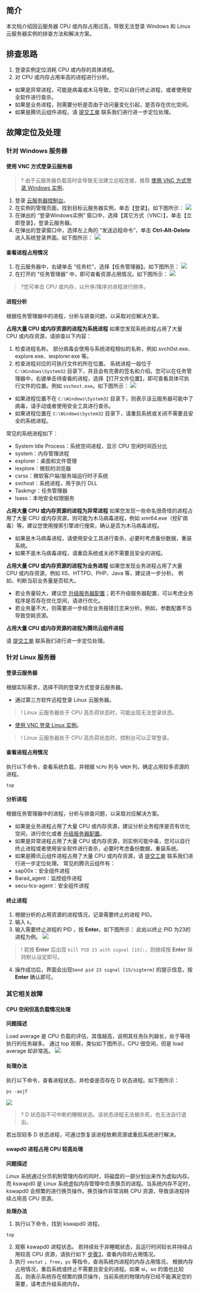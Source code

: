 
## 简介

本文档介绍因云服务器 CPU 或内存占用过高，导致无法登录 Windows 和 Linux  云服务器实例的排查方法和解决方案。

## 排查思路
1. 登录实例定位消耗 CPU 或内存的具体进程。
2. 对 CPU 或内存占用率高的进程进行分析。
 - 如果是异常进程，可能是病毒或木马导致，您可以自行终止进程，或者使用安全软件进行查杀。
 - 如果是业务进程，则需要分析是否由于访问量变化引起，是否存在优化空间。
 - 如果是腾讯云组件进程，请 [提交工单](https://console.cloud.tencent.com/workorder/category) 联系我们进行进一步定位处理。

## 故障定位及处理

### 针对 Windows 服务器

#### 使用 VNC 方式登录云服务器

>?  由于云服务器负载高时会导致无法建立远程连接，推荐 [使用 VNC 方式登录 Windows 实例](https://cloud.tencent.com/document/product/213/35704)。 

1. 登录 [云服务器控制台](https://console.cloud.tencent.com/cvm/index)。
2. 在实例的管理页面，找到目标云服务器实例，单击【登录】。如下图所示：
![](https://main.qcloudimg.com/raw/038fce530c6c6827796e51d896306a93.png)
3. 在弹出的 “登录Windows实例” 窗口中，选择【其它方式（VNC）】，单击【立即登录】，登录云服务器。
4. 在弹出的登录窗口中，选择左上角的 “发送远程命令”，单击 **Ctrl-Alt-Delete** 进入系统登录界面。如下图所示：
![](https://main.qcloudimg.com/raw/2dec43fa6ddb5e442da59c75f7a34b0f.png)


#### 查看进程占用情况

1. 在云服务器中，右键单击 “任务栏”，选择【任务管理器】。如下图所示：
![](//mc.qcloudimg.com/static/img/12539e5b76898e30bbb3bf510b0a5262/image.png)
2. 在打开的 “任务管理器” 中，即可查看资源占用情况。如下图所示：
![](https://main.qcloudimg.com/raw/f4e85ae575a486ea9d6641ce9a7a8e21.png)
>?您可单击 CPU 或内存，以升序/降序对进程进行排序。


#### 进程分析

根据任务管理器中的进程，分析与排查问题，以采取对应解决方案。

 **占用大量 CPU 或内存资源的进程为系统进程**
如果您发现系统进程占用了大量 CPU 或内存资源，请排查以下内容：
1. 检查进程名称。
 部分病毒会使用与系统进程相似的名称，例如 svch0st.exe、explore.exe、iexplorer.exe 等。
2. 检查进程对应的可执行文件的所在位置。
 系统进程一般位于 `C:\Windows\System32` 目录下，并且会有完善的签名和介绍。您可以在任务管理器中，右键单击待查看的进程，选择【打开文件位置】，即可查看具体可执行文件的位置。例如 `svchost.exe`。如下图所示：
![](https://main.qcloudimg.com/raw/09dca00652a301e804f9411658e4c46e.png)
 - 如果进程位置不在 `C:\Windows\System32` 目录下，则表示该云服务器可能中了病毒，请手动或者使用安全工具进行查杀。
 - 如果进程位置在 `C:\Windows\System32` 目录下，请重启系统或关闭不需要且安全的系统进程。

常见的系统进程如下：
 - System Idle Process：系统空间进程，显示 CPU 空闲时间百分比
 - system：内存管理进程
 - explorer：桌面和文件管理
 - iexplore：微软的浏览器
 - csrss：微软客户端/服务端运行时子系统
 - svchost：系统进程，用于执行 DLL
 - Taskmgr：任务管理器
 - Isass：本地安全权限服务

**占用大量 CPU 或内存资源的进程为异常进程**
如果您发现一些命名很奇怪的进程占用了大量 CPU 或内存资源，则可能为木马病毒进程，例如 xmr64.exe（挖矿病毒）等。建议您使用搜索引擎进行搜索，确认是否为木马病毒进程。
 - 如果是木马病毒进程，请使用安全工具进行查杀，必要时考虑备份数据，重装系统。
 - 如果不是木马病毒进程，请重启系统或关闭不需要且安全的进程。

**占用大量 CPU 或内存资源的进程为业务进程**
如果您发现业务进程占用了大量 CPU 或内存资源，例如 IIS、HTTPD、PHP、Java 等，建议进一步分析。
例如，判断当前业务量是否较大。
- 若业务量较大，建议您 [升级服务器配置](https://cloud.tencent.com/document/product/213/2178)；若不升级服务器配置，可以考虑业务程序是否存在优化空间，请进行优化。
- 若业务量不大，则需要进一步结合业务报错日志来分析。例如，参数配置不当导致空耗资源。

**占用大量 CPU 或内存资源的进程为腾讯云组件进程**

请 [提交工单](https://console.cloud.tencent.com/workorder/category) 联系我们进行进一步定位处理。


### 针对 Linux 服务器
#### 登录云服务器

根据实际需求，选择不同的登录方式登录云服务器。
- 通过第三方软件远程登录 Linux 云服务器。
>!  Linux 云服务器处于 CPU 高负荷状态时，可能出现无法登录状态。

- [使用 VNC 登录 Linux 实例](https://cloud.tencent.com/document/product/213/35701)。
>! Linux 云服务器处于 CPU 高负荷状态时，控制台可以正常登录。
>

#### 查看进程占用情况

执行以下命令，查看系统负载，并根据 `%CPU` 列与 `%MEM` 列，确定占用较多资源的进程。
```plaintext
top
```

#### 分析进程
根据任务管理器中的进程，分析与排查问题，以采取对应解决方案。
- 如果是业务进程占用了大量 CPU 或内存资源，建议分析业务程序是否有优化空间，进行优化或者 [升级服务器配置](https://cloud.tencent.com/document/product/213/2178)。
- 如果是异常进程占用了大量 CPU 或内存资源，则实例可能中毒，您可以自行终止进程或者使用安全软件进行查杀，必要时考虑备份数据，重装系统。
- 如果是腾讯云组件进程占用了大量 CPU 或内存资源，请 [提交工单](https://console.cloud.tencent.com/workorder/category) 联系我们进行进一步定位处理。
常见的腾讯云组件有：
 - sap00x：安全组件进程
 - Barad_agent：监控组件进程
 - secu-tcs-agent：安全组件进程


#### 终止进程

1. 根据分析的占用资源的进程情况，记录需要终止的进程 PID。
2. 输入 `k`。
3. 输入需要终止进程的 PID ，按 **Enter**。如下图所示：
此处以终止 PID 为23的进程为例。
![](https://main.qcloudimg.com/raw/38a98b3fc36b09c4e3f99765d3cf5691.png)
>! 若按 **Enter** 后出现 `kill PID 23 with signal [15]:`，则继续按 **Enter** 保持默认设定即可。
>
4. 操作成功后，界面会出现` Send pid 23 signal [15/sigterm] ` 的提示信息，按 **Enter** 确认即可。

### 其它相关故障
#### CPU 空闲但高负载情况处理

**问题描述**

Load average 是 CPU 负载的评估，其值越高，说明其任务队列越长，处于等待执行的任务越多。
通过 top 观察，类似如下图所示，CPU 很空闲，但是 load average 却非常高。
![](//mc.qcloudimg.com/static/img/4ddf663a68ee602d8cf8075d88edccf6/image.png)

#### 处理办法

执行以下命令，查看进程状态，并检查是否存在 D 状态进程。如下图所示：
```plaintext
ps -axjf
```
![](//mc.qcloudimg.com/static/img/32420d3fe022b57d85120c941705dbf6/image.png)
 >? D 状态指不可中断的睡眠状态。该状态进程无法被杀死，也无法自行退出。
 >
若出现较多 D 状态进程，可通过恢复该进程依赖资源或重启系统进行解决。

#### swapd0 进程占用 CPU 较高处理

**问题描述**

Linux 系统通过分页机制管理内存的同时，将磁盘的一部分划出来作为虚拟内存。而 kswapd0 是 Linux 系统虚拟内存管理中负责换页的进程。当系统内存不足时，kswapd0 会频繁的进行换页操作。换页操作非常消耗 CPU 资源，导致该进程持续占用高 CPU 资源。

**处理办法**

1. 执行以下命令，找到 kswapd0 进程。
```plaintext
top
```
2. 观察 kswapd0 进程状态。
若持续处于非睡眠状态，且运行时间较长并持续占用较高 CPU 资源，请执行如下 [步骤3](#kswapd0_step3)，查看内存的占用情况。
3. [](id:kswapd0_step3)执行 `vmstat` ，`free`，`ps` 等指令，查询系统内进程的内存占用情况。
根据内存占用情况，重启系统或终止不需要且安全的进程。如果 si，so 的值也比较高，则表示系统存在频繁的换页操作，当前系统的物理内存已经不能满足您的需要，请考虑升级系统内存。


